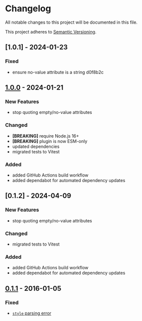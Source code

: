 # Changelog

All notable changes to this project will be documented in this file.

This project adheres to [Semantic Versioning](http://semver.org/).

## [1.0.1] - 2024-01-23

### Fixed

- ensure no-value attribute is a string d0f8b2c

## [1.0.0] - 2024-01-21

### New Features

- stop quoting empty/no-value attributes

### Changed

- **[BREAKING]** require Node.js 16+
- **[BREAKING]** plugin is now ESM-only
- updated dependencies
- migrated tests to Vitest

### Added

- added GitHub Actions build workflow
- added dependabot for automated dependency updates

## [0.1.2] - 2024-04-09

### New Features

- stop quoting empty/no-value attributes

### Changed

- migrated tests to Vitest

### Added

- added GitHub Actions build workflow
- added dependabot for automated dependency updates

## [0.1.1] - 2016-01-05

### Fixed

- [`style` parsing error](https://github.com/posthtml/posthtml-attrs-parser/issues/1)

[0.1.1]: https://github.com/posthtml/posthtml-attrs-parser/compare/0.1.0...0.1.1
[1.0.0]: https://github.com/posthtml/posthtml-attrs-parser/compare/0.1.1...1.0.0

